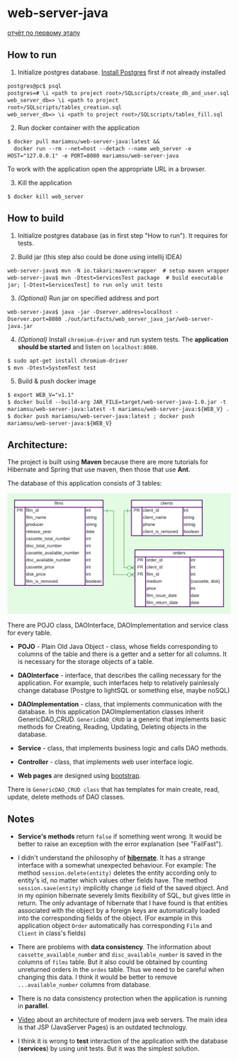 # web-server-java

[отчёт по первому этапу](./отчёт.md)

## How to run

1. Initialize postgres database.
   [Install Postgres](https://www.postgresql.org/download/linux/ubuntu/) first if not already installed

```shell
postgres@pc$ psql
postgres=# \i <path to project root>/SQLscripts/create_db_and_user.sql 
web_server_db=> \i <path to project root>/SQLscripts/tables_creation.sql
web_server_db=> \i <path to project root>/SQLscripts/tables_fill.sql 
```

2. Run docker container with the application

```shell
$ docker pull mariamsu/web-server-java:latest && 
  docker run --rm --net=host --detach --name web_server -e HOST="127.0.0.1" -e PORT=8080 mariamsu/web-server-java
```
To work with the application open the appropriate URL in a browser.

3. Kill the application

```shell
$ docker kill web_server
```

## How to build

1. Initialize postgres database (as in first step "How to run"). It requires for tests.

2. Build jar (this step also could be done using intellij IDEA)

```shell
web-server-java$ mvn -N io.takari:maven:wrapper  # setup maven wrapper
web-server-java$ mvn -Dtest=ServicesTest package  # build executable jar; [-Dtest=ServicesTest] to run only unit tests
```

3. *(Optional)* Run jar on specified address and port

```shell
web-server-java$ java -jar -Dserver.addres=localhost -Dserver.port=8080 ./out/artifacts/web_server_java_jar/web-server-java.jar
```

4. *(Optional)* Install `chromium-driver` and run system tests.
   The **application should be started** and listen on `localhost:8080`.

```shell
$ sudo apt-get install chromium-driver
$ mvn -Dtest=SystemTest test
```

5. Build & push docker image

```shell
$ export WEB_V="v1.1"
$ docker build --build-arg JAR_FILE=target/web-server-java-1.0.jar -t mariamsu/web-server-java:latest -t mariamsu/web-server-java:${WEB_V} .
$ docker push mariamsu/web-server-java:latest ; docker push mariamsu/web-server-java:${WEB_V}
```

## Architecture:
The project is built using **Maven** because 
there are more tutorials for Hibernate and Spring that use maven, then those that use **Ant**.

The database of this application consists of 3 tables:

![Alt text](Images/db.png)

There are POJO class, DAOInterface, DAOImplementation and service class for every table.

* **POJO** - Plain Old Java Object - class, whose fields corresponding to columns of the table and there is a getter and
  a setter for all columns. It is necessary for the storage objects of a table.
* **DAOInterface** - interface, that describes the calling necessary for the application. For example, such interfaces help to
  relatively painlessly change database (Postgre to lightSQL or something else, maybe noSQL)
* **DAOImplementation** - class, that implements communication with the database. 
  In this application DAOImplementation classes inherit GenericDAO_CRUD. 
  `GenericDAO_CRUD` ia a generic that implements basic methods for 
  Creating, Reading, Updating, Deleting objects in the database.
* **Service** - class, that implements business logic and calls DAO methods.


* **Controller** - class, that implements web user interface logic.
* **Web pages** are designed using [bootstrap](https://getbootstrap.com/).

There is `GenericDAO_CRUD class` that has templates for main create, read, update, delete methods of DAO classes.

## Notes

* **Service's methods** return `false` if something went wrong. It would be better to raise an exception with the error
  explanation (see "FailFast").
  
* I didn't understand the philosophy of **[hibernate](https://hibernate.org/)**. 
  It has a strange interface with a somewhat unexpected behaviour. 
  For example: 
  The method `session.delete(entity)` deletes the entity according only to entity's id,
  no matter which values other fields have. 
  The method `session.save(entity)` implicitly change `id` field of the saved object.
  And in my opinion hibernate severely limits flexibility of SQL, but gives little in return.
  The only advantage of hibernate that I have found is that 
  entities associated with the object by a foreign keys are automatically loaded 
  into the corresponding fields of the object.
  (For example in this application object `Order` automatically has corresponding `Film` and `Client` in class's fields)

* There are problems with **data consistency**. The information about `cassette_available_number`
  and `disc_available_number`
  is saved in the columns of `films` table. But it also could be obtained by counting unreturned orders in the `ordes` table.
  Thus we need to be careful when changing this data. I think it would be better to remove `...available_number`
  columns from database.

* There is no data consistency protection when the application is running in **parallel**.

* [Video](https://www.youtube.com/watch?v=H68EaWZvQtE) about an architecture of modern java web servers. 
  The main idea is that JSP (JavaServer Pages) is an outdated technology.
  
* I think it is wrong to **test** interaction of the application with the database (**services**)
  by using unit tests. But it was the simplest solution.
